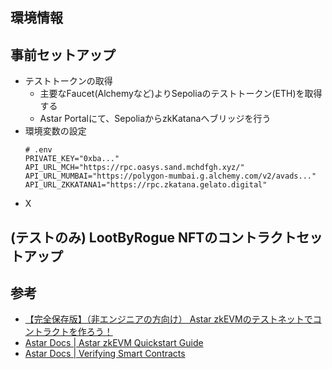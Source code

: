 ## 環境情報


## 事前セットアップ
* テストトークンの取得
  * 主要なFaucet(Alchemyなど)よりSepoliaのテストトークン(ETH)を取得する
  * Astar Portalにて、SepoliaからzkKatanaへブリッジを行う
* 環境変数の設定
    ```
    # .env
    PRIVATE_KEY="0xba..."
    API_URL_MCH="https://rpc.oasys.sand.mchdfgh.xyz/"
    API_URL_MUMBAI="https://polygon-mumbai.g.alchemy.com/v2/avads..."
    API_URL_ZKKATANA1="https://rpc.zkatana.gelato.digital"
    ```
* X

## (テストのみ) LootByRogue NFTのコントラクトセットアップ

## 

## 参考
* [【完全保存版】（非エンジニアの方向け） Astar zkEVMのテストネットでコントラクトを作ろう！](https://note.com/standenglish/n/n7a3b6b80f0ff)
* [Astar Docs | Astar zkEVM Quickstart Guide](https://docs.astar.network/docs/build/zkEVM/quickstart)
* [Astar Docs | Verifying Smart Contracts](https://docs.astar.network/docs/build/zkEVM/smart-contracts/verify-smart-contract)